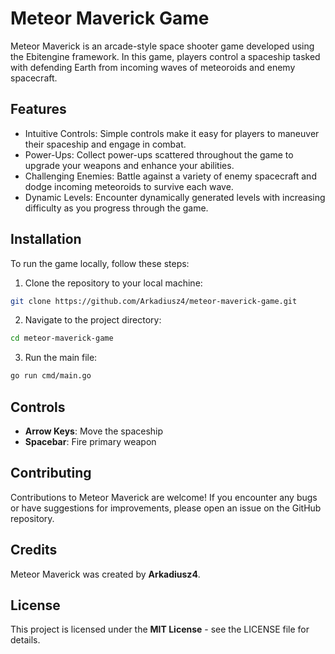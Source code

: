 # Meteor Maverick Game

Meteor Maverick is an arcade-style space shooter game developed using the Ebitengine framework. In this game, players
control a spaceship tasked with defending Earth from incoming waves of meteoroids and enemy spacecraft.

## Features

- Intuitive Controls: Simple controls make it easy for players to maneuver their spaceship and engage in combat.
- Power-Ups: Collect power-ups scattered throughout the game to upgrade your weapons and enhance your abilities.
- Challenging Enemies: Battle against a variety of enemy spacecraft and dodge incoming meteoroids to survive each wave.
- Dynamic Levels: Encounter dynamically generated levels with increasing difficulty as you progress through the game.

## Installation

To run the game locally, follow these steps:

1. Clone the repository to your local machine:

```bash
git clone https://github.com/Arkadiusz4/meteor-maverick-game.git
```

2. Navigate to the project directory:

```bash
cd meteor-maverick-game
```

3. Run the main file:

```bash
go run cmd/main.go
```

## Controls

- **Arrow Keys**: Move the spaceship
- **Spacebar**: Fire primary weapon

## Contributing

Contributions to Meteor Maverick are welcome! If you encounter any bugs or have suggestions for improvements, please
open an issue on the GitHub repository.

## Credits

Meteor Maverick was created by **Arkadiusz4**.

## License

This project is licensed under the **MIT License** - see the LICENSE file for details.
